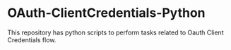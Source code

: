 # OAuth-ClientCredentials-Python
This repository has python scripts to perform tasks related to Oauth Client Credentials flow. 
